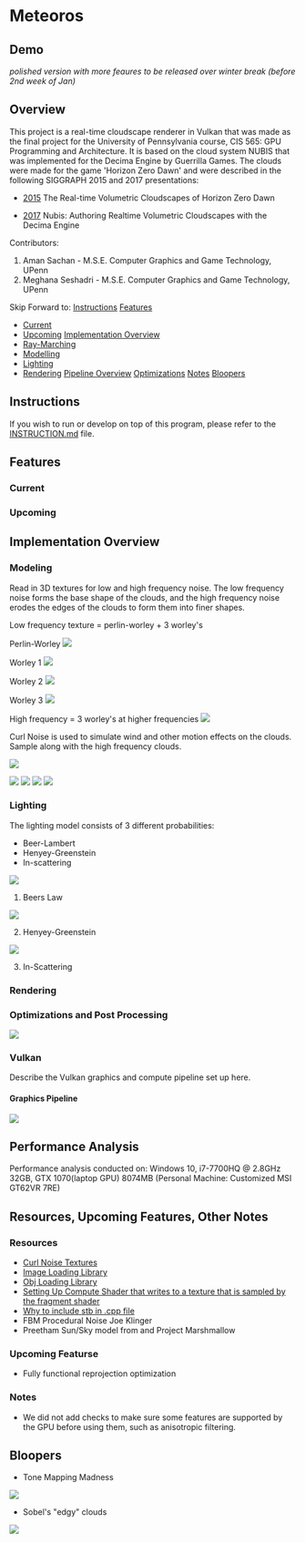 # Meteoros

## Demo


*polished version with more feaures to be released over winter break (before 2nd week of Jan)*

## Overview

This project is a real-time cloudscape renderer in Vulkan that was made as the final project for the University of Pennsylvania course, CIS 565: GPU Programming and Architecture. It is based on the cloud system NUBIS that was implemented for the Decima Engine by Guerrilla Games. The clouds were made for the game 'Horizon Zero Dawn' and were described in the following SIGGRAPH 2015 and 2017 presentations: 

* [2015](https://www.guerrilla-games.com/read/the-real-time-volumetric-cloudscapes-of-horizon-zero-dawn) The Real-time Volumetric Cloudscapes of Horizon Zero Dawn

* [2017](https://www.guerrilla-games.com/read/nubis-authoring-real-time-volumetric-cloudscapes-with-the-decima-engine) Nubis: Authoring Realtime Volumetric Cloudscapes with the Decima Engine 

Contributors:
1. Aman Sachan - M.S.E. Computer Graphics and Game Technology, UPenn
2. Meghana Seshadri - M.S.E. Computer Graphics and Game Technology, UPenn

Skip Forward to:
[Instructions](https://github.com/Aman-Sachan-asach/Meteoros#detailed-description)
[Features](https://github.com/Aman-Sachan-asach/Meteoros#detailed-description)
 - [Current](https://github.com/Aman-Sachan-asach/Meteoros#detailed-description)
 - [Upcoming](https://github.com/Aman-Sachan-asach/Meteoros#detailed-description)
[Implementation Overview](https://github.com/Aman-Sachan-asach/Meteoros#detailed-description)
 - [Ray-Marching](https://github.com/Aman-Sachan-asach/Meteoros#detailed-description)
 - [Modelling](https://github.com/Aman-Sachan-asach/Meteoros#detailed-description)
 - [Lighting](https://github.com/Aman-Sachan-asach/Meteoros#detailed-description)
 - [Rendering](https://github.com/Aman-Sachan-asach/Meteoros#detailed-description)
[Pipeline Overview](https://github.com/Aman-Sachan-asach/Meteoros#detailed-description)
[Optimizations](https://github.com/Aman-Sachan-asach/Meteoros#detailed-description)
[Notes](https://github.com/Aman-Sachan-asach/Meteoros#detailed-description)
[Bloopers](https://github.com/Aman-Sachan-asach/Meteoros#detailed-description)

## Instructions

If you wish to run or develop on top of this program, please refer to the [INSTRUCTION.md](https://github.com/Aman-Sachan-asach/Meteoros/blob/master/INSTRUCTION.md) file.

## Features
### Current
### Upcoming 

## Implementation Overview 

### Modeling

Read in 3D textures for low and high frequency noise. The low frequency noise forms the base shape of the clouds, and the high frequency noise erodes the edges of the clouds to form them into finer shapes.

Low frequency texture = perlin-worley + 3 worley's

Perlin-Worley
![](/images/perlinworleyNoise.png)

Worley 1
![](/images/worleyNoiseLayer1.png)

Worley 2
![](/images/worleyNoiseLayer2.png)

Worley 3
![](/images/worleyNoiseLayer3.png)


High frequency = 3 worley's at higher frequencies
![](/images/highFrequencyDetail.png)


Curl Noise is used to simulate wind and other motion effects on the clouds. Sample along with the high frequency clouds.

![](/images/curlNoise.png)


![](/images/cloudmodelling.png)
![](/images/erodeclouds.png)
![](/images/modellingClouds.png)
![](/images/modellingClouds1.png)



### Lighting

The lighting model consists of 3 different probabilities:

* Beer-Lambert
* Henyey-Greenstein
* In-scattering

![](/images/FinalLightingModel.png)


1. Beers Law

![](/images/beerslaw.png)


2. Henyey-Greenstein

![](/images/beerspowderlaw.png)


3. In-Scattering



### Rendering 


### Optimizations and Post Processing 

![](/images/sampleoptimisation.png)


### Vulkan

Describe the Vulkan graphics and compute pipeline set up here.

#### Graphics Pipeline
![](/images/SimplifiedPipeline.png)


## Performance Analysis 

Performance analysis conducted on: Windows 10, i7-7700HQ @ 2.8GHz 32GB, GTX 1070(laptop GPU) 8074MB (Personal Machine: Customized MSI GT62VR 7RE)


## Resources, Upcoming Features, Other Notes

### Resources
- [Curl Noise Textures](http://bitsquid.blogspot.com/2016/07/volumetric-clouds.html)
- [Image Loading Library](https://github.com/nothings/stb)
- [Obj Loading Library](https://github.com/syoyo/tinyobjloader)
- [Setting Up Compute Shader that writes to a texture that is sampled by the fragment shader]( https://github.com/SaschaWillems/Vulkan/tree/master/examples/raytracing)
- [Why to include stb in .cpp file](https://stackoverflow.com/questions/43348798/double-inclusion-and-headers-only-library-stbi-image)
- FBM Procedural Noise Joe Klinger 
- Preetham Sun/Sky model from and Project Marshmallow 

### Upcoming Featurse
- Fully functional reprojection optimization 

### Notes
- We did not add checks to make sure some features are supported by the GPU before using them, such as anisotropic filtering.


## Bloopers

* Tone Mapping Madness

![](/images/READMEImages/meg01.gif)


* Sobel's "edgy" clouds

![](/images/READMEImages/meg02.gif)